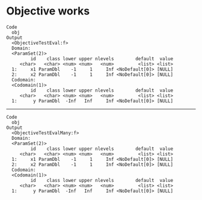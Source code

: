 # Objective works

    Code
      obj
    Output
      <ObjectiveTestEval:f>
      Domain:
      <ParamSet(2)>
             id    class lower upper nlevels        default  value
         <char>   <char> <num> <num>   <num>         <list> <list>
      1:     x1 ParamDbl    -1     1     Inf <NoDefault[0]> [NULL]
      2:     x2 ParamDbl    -1     1     Inf <NoDefault[0]> [NULL]
      Codomain:
      <Codomain(1)>
             id    class lower upper nlevels        default  value
         <char>   <char> <num> <num>   <num>         <list> <list>
      1:      y ParamDbl  -Inf   Inf     Inf <NoDefault[0]> [NULL]

---

    Code
      obj
    Output
      <ObjectiveTestEvalMany:f>
      Domain:
      <ParamSet(2)>
             id    class lower upper nlevels        default  value
         <char>   <char> <num> <num>   <num>         <list> <list>
      1:     x1 ParamDbl    -1     1     Inf <NoDefault[0]> [NULL]
      2:     x2 ParamDbl    -1     1     Inf <NoDefault[0]> [NULL]
      Codomain:
      <Codomain(1)>
             id    class lower upper nlevels        default  value
         <char>   <char> <num> <num>   <num>         <list> <list>
      1:      y ParamDbl  -Inf   Inf     Inf <NoDefault[0]> [NULL]

